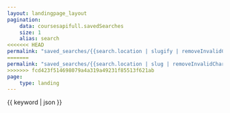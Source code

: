 ```yaml
---
layout: landingpage_layout
pagination:
    data: coursesapifull.savedSearches  
    size: 1
    alias: search
<<<<<<< HEAD
permalink: "saved_searches/{{search.location | slugify | removeInvalidChars }}/{{search.keyword | slugify | removeInvalidChars}}/{{search.title | slugify | removeInvalidChars}}.html"
=======
permalink: "saved_searches/{{search.location | slug | removeInvalidChars }}/{{search.keyword | slug | removeInvalidChars}}/{{search.title | slug | removeInvalidChars}}.html"
>>>>>>> fcd423f514698079a4a319a49231f85513f621ab
page:
    type: landing
--- 
```

{{ keyword | json }}
